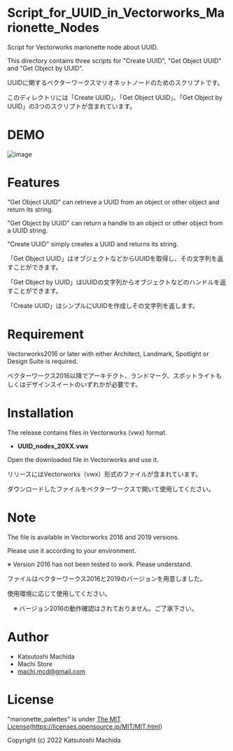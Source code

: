 # Script_for_UUID_in_Vectorworks_Marionette_Nodes

Script for Vectorworks marionette node about UUID.

This directory contains three scripts for "Create UUID", "Get Object UUID" and "Get Object by UUID".


UUIDに関するベクターワークスマリオネットノードのためのスクリプトです。

このディレクトリには「Create UUID」、「Get Object UUID」、「Get Object by UUID」の3つのスクリプトが含まれています。


# DEMO

![image](https://user-images.githubusercontent.com/104885577/185826692-9324fe5d-0f06-4faf-a0e4-e03562d2111d.png)


# Features

"Get Object UUID" can retrieve a UUID from an object or other object and return its string.

"Get Object by UUID" can return a handle to an object or other object from a UUID string.

"Create UUID" simply creates a UUID and returns its string.


「Get Object UUID」はオブジェクトなどからUUIDを取得し、その文字列を返すことができます。

「Get Object by UUID」はUUIDの文字列からオブジェクトなどのハンドルを返すことができます。

「Create UUID」はシンプルにUUIDを作成しその文字列を返します。


# Requirement

Vectorworks2016 or later with either Architect, Landmark, Spotlight or Design Suite is required.


ベクターワークス2016以降でアーキテクト、ランドマーク、スポットライトもしくはデザインスイートのいずれかが必要です。


# Installation

The release contains files in Vectorworks (vwx) format.

- **UUID_nodes_20XX.vwx**

Open the downloaded file in Vectorworks and use it.


リリースにはVectorworks（vwx）形式のファイルが含まれています。

ダウンロードしたファイルをベクターワークスで開いて使用してください。


# Note

The file is available in Vectorworks 2016 and 2019 versions.

Please use it according to your environment.

 ※ Version 2016 has not been tested to work. Please understand.
 

ファイルはベクターワークス2016と2019のバージョンを用意しました。

使用環境に応じて使用してください。

　※ バージョン2016の動作確認はされておりません。ご了承下さい。


# Author

* Katsutoshi Machida
* Machi Store
* machi.mcd@gmail.com

# License

"marionette_palettes" is under [The MIT License](https://opensource.org/licenses/mit-license.php)(https://licenses.opensource.jp/MIT/MIT.html)

Copyright (c) 2022 Katsutoshi Machida
